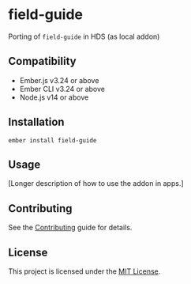 # field-guide

Porting of `field-guide` in HDS (as local addon)


## Compatibility

* Ember.js v3.24 or above
* Ember CLI v3.24 or above
* Node.js v14 or above


## Installation

```
ember install field-guide
```


## Usage

[Longer description of how to use the addon in apps.]


## Contributing

See the [Contributing](CONTRIBUTING.md) guide for details.


## License

This project is licensed under the [MIT License](LICENSE.md).
